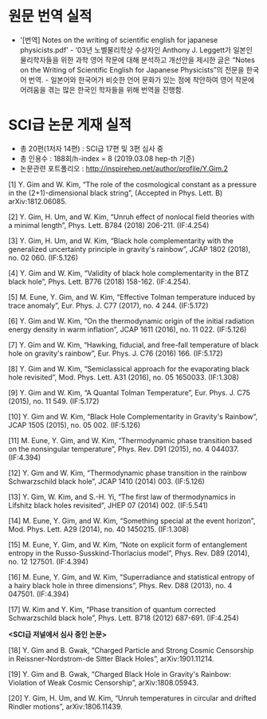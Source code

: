 # 원문 번역 실적

- '[번역] Notes on the writing of scientific english for japanese physicists.pdf'
        -  ‘03년 노벨물리학상 수상자인 Anthony J. Leggett가 일본인 물리학자들을 위한 과학 영어 작문에 대해 분석하고 개선안을 제시한 글은  “Notes on the Writing of Scientific English for Japanese Physicists”의 전문을 한국어 번역.
        - 일본어와 한국어가 비슷한 언어 문화가 있는 점에 착안하여 영어 작문에 어려움을 겪는 많은 한국인 학자들을 위해 번역을 진행함.  

# SCI급 논문 게재 실적 

- 총 20편(1저자 14편) : SCI급 17편 및 3편 심사 중
- 총 인용수 : 188회/h-index = 8 (2019.03.08 hep-th 기준)
- 논문관련 포트폴리오 : http://inspirehep.net/author/profile/Y.Gim.2

[1] Y. Gim and W. Kim, “The role of the cosmological constant as a pressure in the (2+1)-dimensional black string”, (Accepted in Phys. Lett. B) arXiv:1812.06085. 

[2] Y. Gim, H. Um, and W. Kim, “Unruh effect of nonlocal field theories with a minimal length”, Phys. Lett. B784 (2018) 206-211. (IF:4.254) 

[3] Y. Gim, H. Um, and W. Kim, “Black hole complementarity with the generalized uncertainty principle in gravity's rainbow”, JCAP 1802 (2018), no. 02 060. (IF:5.126)

[4] Y. Gim and W. Kim, “Validity of black hole complementarity in the BTZ black hole”, Phys. Lett. B776 (2018) 158-162. (IF:4.254).

[5] M. Eune, Y. Gim, and W. Kim, “Effective Tolman temperature induced by trace anomaly”, Eur. Phys. J. C77 (2017), no. 4 244. (IF:5.172) 

[6] Y. Gim and W. Kim, “On the thermodynamic origin of the initial radiation energy density in warm inflation”, JCAP 1611 (2016), no. 11 022. (IF:5.126) 

[7] Y. Gim and W. Kim, “Hawking, fiducial, and free-fall temperature of black hole on gravity's rainbow”, Eur. Phys. J. C76 (2016) 166. (IF:5.172)

[8] Y. Gim and W. Kim, “Semiclassical approach for the evaporating black hole revisited”, Mod. Phys. Lett. A31 (2016), no. 05 1650033. (IF:1.308)

[9] Y. Gim and W. Kim, “A Quantal Tolman Temperature”, Eur. Phys. J. C75 (2015), no. 11 549. (IF:5.172)

[10] Y. Gim and W. Kim, “Black Hole Complementarity in Gravity's Rainbow”, JCAP 1505 (2015), no. 05 002. (IF:5.126)

[11] M. Eune, Y. Gim, and W. Kim, “Thermodynamic phase transition based on the nonsingular temperature”, Phys. Rev. D91 (2015), no. 4 044037. (IF:4.394)

[12] Y. Gim and W. Kim, “Thermodynamic phase transition in the rainbow Schwarzschild black hole”, JCAP 1410 (2014) 003. (IF:5.126)

[13] Y. Gim, W. Kim, and S.-H. Yi, “The first law of thermodynamics in Lifshitz black holes revisited”, JHEP 07 (2014) 002. (IF:5.541) 

[14] M. Eune, Y. Gim, and W. Kim, “Something special at the event horizon”, Mod. Phys. Lett. A29 (2014), no. 40 1450215. (IF:1.308)

[15] M. Eune, Y. Gim, and W. Kim, “Note on explicit form of entanglement entropy in the Russo-Susskind-Thorlacius model”, Phys. Rev. D89 (2014), no. 12 127501. (IF:4.394)

[16] M. Eune, Y. Gim, and W. Kim, “Superradiance and statistical entropy of a hairy black hole in three dimensions”, Phys. Rev. D88 (2013), no. 4 047501. (IF:4.394) 

[17] W. Kim and Y. Kim, “Phase transition of quantum corrected Schwarzschild black hole”, Phys. Lett. B718 (2012) 687-691. (IF:4.254)

**<SCI급 저널에서 심사 중인 논문>**

[18] Y. Gim and B. Gwak, “Charged Particle and Strong Cosmic Censorship in Reissner-Nordstrom-de Sitter Black Holes”, arXiv:1901.11214. 

[19] Y. Gim and B. Gwak, “Charged Black Hole in Gravity's Rainbow: Violation of Weak Cosmic Censorship”, arXiv:1808.05943. 

[20] Y. Gim, H. Um, and W. Kim, “Unruh temperatures in circular and drifted Rindler motions”, arXiv:1806.11439. 
